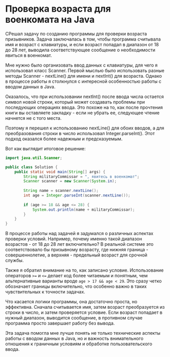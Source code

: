 # Проверка возраста для военкомата на Java

СРешал задачу по созданию программы для проверки возраста призывников. Задача заключалась в том, чтобы программа считывала имя и возраст с клавиатуры, и если возраст попадал в диапазон от 18 до 28 лет, выводила соответствующее сообщение о необходимости явиться в военкомат.

Мне нужно было организовать ввод данных с клавиатуры, для чего я использовал класс Scanner. Первой мыслью было использовать разные методы Scanner - nextLine() для имени и nextInt() для возраста. Однако в процессе работы я столкнулся с интересной особенностью работы с вводом данных в Java.

Оказалось, что при использовании nextInt() после ввода числа остается символ новой строки, который может создавать проблемы при последующих операциях ввода. Это похоже на то, как после прочтения книги вы оставляете закладку - если не убрать ее, следующее чтение начнется не с того места.

Поэтому я перешел к использованию nextLine() для обоих вводов, а для преобразования строки в число использовал Integer.parseInt(). Этот подход оказался более надежным и предсказуемым.

Вот как выглядит итоговое решение:

```java
import java.util.Scanner;

public class Solution {
    public static void main(String[] args) {
        String militaryCommissar = ", явитесь в военкомат";
        Scanner scanner = new Scanner(System.in);
        
        String name = scanner.nextLine();
        int age = Integer.parseInt(scanner.nextLine());
        
        if (age >= 18 && age <= 28) {
            System.out.println(name + militaryCommissar);
        }
    }
}
```

В процессе работы над задачей я задумался о различных аспектах проверки условий. Например, почему именно такой диапазон возрастов - от 18 до 28 лет включительно? В реальной системе это соответствовало бы призывному возрасту, где нижняя граница - совершеннолетие, а верхняя - предельный возраст для срочной службы.

Также я обратил внимание на то, как записано условие. Использование операторов `>=` и `<=` делает код более читаемым и понятным, чем альтернативные варианты вроде `age > 17 && age < 29`. Это сразу четко обозначает границы включительно, что особенно важно в таких чувствительных к точности задачах.

Что касается логики программы, она достаточно проста, но эффективна. Сначала считывается имя, затем возраст преобразуется из строки в число, и затем проверяется условие. Если возраст попадает в нужный диапазон, выводится сообщение, в противном случае программа просто завершает работу без вывода.

Эта задача помогла мне лучше понять не только технические аспекты работы с вводом данных в Java, но и важность внимательного отношения к граничным условиям и обработке пользовательского ввода.
